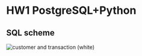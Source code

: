 # HW1 PostgreSQL+Python
## SQL scheme
![customer and transaction (white)](https://github.com/user-attachments/assets/494be466-2170-46e7-b804-f7594ca1a4f6)
